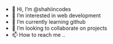- 👋 Hi, I’m @shahiincodes
- 👀 I’m interested in web development
- 🌱 I’m currently learning github
- 💞️ I’m looking to collaborate on projects
- 📫 How to reach me ..

<!---
shahiincodes/shahiincodes is a ✨ special ✨ repository because its `README.md` (this file) appears on your GitHub profile.
You can click the Preview link to take a look at your changes.
--->
